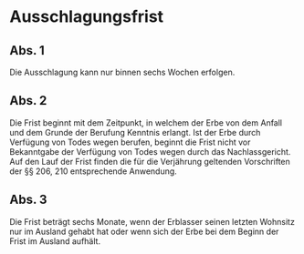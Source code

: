 # Ausschlagungsfrist



## Abs. 1

 Die Ausschlagung kann nur binnen sechs Wochen erfolgen.

## Abs. 2

 Die Frist beginnt mit dem Zeitpunkt, in welchem der Erbe von dem Anfall und dem Grunde der Berufung Kenntnis erlangt. Ist der Erbe durch Verfügung von Todes wegen berufen, beginnt die Frist nicht vor Bekanntgabe der Verfügung von Todes wegen durch das Nachlassgericht. Auf den Lauf der Frist finden die für die Verjährung geltenden Vorschriften der §§ 206, 210 entsprechende Anwendung.

## Abs. 3

 Die Frist beträgt sechs Monate, wenn der Erblasser seinen letzten Wohnsitz nur im Ausland gehabt hat oder wenn sich der Erbe bei dem Beginn der Frist im Ausland aufhält. 

